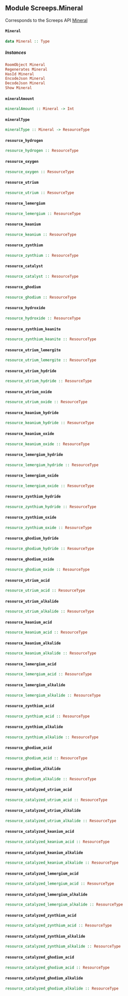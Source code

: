## Module Screeps.Mineral

Corresponds to the Screeps API [Mineral](http://support.screeps.com/hc/en-us/articles/207218579-Mineral)

#### `Mineral`

``` purescript
data Mineral :: Type
```

##### Instances
``` purescript
RoomObject Mineral
Regenerates Mineral
HasId Mineral
EncodeJson Mineral
DecodeJson Mineral
Show Mineral
```

#### `mineralAmount`

``` purescript
mineralAmount :: Mineral -> Int
```

#### `mineralType`

``` purescript
mineralType :: Mineral -> ResourceType
```

#### `resource_hydrogen`

``` purescript
resource_hydrogen :: ResourceType
```

#### `resource_oxygen`

``` purescript
resource_oxygen :: ResourceType
```

#### `resource_utrium`

``` purescript
resource_utrium :: ResourceType
```

#### `resource_lemergium`

``` purescript
resource_lemergium :: ResourceType
```

#### `resource_keanium`

``` purescript
resource_keanium :: ResourceType
```

#### `resource_zynthium`

``` purescript
resource_zynthium :: ResourceType
```

#### `resource_catalyst`

``` purescript
resource_catalyst :: ResourceType
```

#### `resource_ghodium`

``` purescript
resource_ghodium :: ResourceType
```

#### `resource_hydroxide`

``` purescript
resource_hydroxide :: ResourceType
```

#### `resource_zynthium_keanite`

``` purescript
resource_zynthium_keanite :: ResourceType
```

#### `resource_utrium_lemergite`

``` purescript
resource_utrium_lemergite :: ResourceType
```

#### `resource_utrium_hydride`

``` purescript
resource_utrium_hydride :: ResourceType
```

#### `resource_utrium_oxide`

``` purescript
resource_utrium_oxide :: ResourceType
```

#### `resource_keanium_hydride`

``` purescript
resource_keanium_hydride :: ResourceType
```

#### `resource_keanium_oxide`

``` purescript
resource_keanium_oxide :: ResourceType
```

#### `resource_lemergium_hydride`

``` purescript
resource_lemergium_hydride :: ResourceType
```

#### `resource_lemergium_oxide`

``` purescript
resource_lemergium_oxide :: ResourceType
```

#### `resource_zynthium_hydride`

``` purescript
resource_zynthium_hydride :: ResourceType
```

#### `resource_zynthium_oxide`

``` purescript
resource_zynthium_oxide :: ResourceType
```

#### `resource_ghodium_hydride`

``` purescript
resource_ghodium_hydride :: ResourceType
```

#### `resource_ghodium_oxide`

``` purescript
resource_ghodium_oxide :: ResourceType
```

#### `resource_utrium_acid`

``` purescript
resource_utrium_acid :: ResourceType
```

#### `resource_utrium_alkalide`

``` purescript
resource_utrium_alkalide :: ResourceType
```

#### `resource_keanium_acid`

``` purescript
resource_keanium_acid :: ResourceType
```

#### `resource_keanium_alkalide`

``` purescript
resource_keanium_alkalide :: ResourceType
```

#### `resource_lemergium_acid`

``` purescript
resource_lemergium_acid :: ResourceType
```

#### `resource_lemergium_alkalide`

``` purescript
resource_lemergium_alkalide :: ResourceType
```

#### `resource_zynthium_acid`

``` purescript
resource_zynthium_acid :: ResourceType
```

#### `resource_zynthium_alkalide`

``` purescript
resource_zynthium_alkalide :: ResourceType
```

#### `resource_ghodium_acid`

``` purescript
resource_ghodium_acid :: ResourceType
```

#### `resource_ghodium_alkalide`

``` purescript
resource_ghodium_alkalide :: ResourceType
```

#### `resource_catalyzed_utrium_acid`

``` purescript
resource_catalyzed_utrium_acid :: ResourceType
```

#### `resource_catalyzed_utrium_alkalide`

``` purescript
resource_catalyzed_utrium_alkalide :: ResourceType
```

#### `resource_catalyzed_keanium_acid`

``` purescript
resource_catalyzed_keanium_acid :: ResourceType
```

#### `resource_catalyzed_keanium_alkalide`

``` purescript
resource_catalyzed_keanium_alkalide :: ResourceType
```

#### `resource_catalyzed_lemergium_acid`

``` purescript
resource_catalyzed_lemergium_acid :: ResourceType
```

#### `resource_catalyzed_lemergium_alkalide`

``` purescript
resource_catalyzed_lemergium_alkalide :: ResourceType
```

#### `resource_catalyzed_zynthium_acid`

``` purescript
resource_catalyzed_zynthium_acid :: ResourceType
```

#### `resource_catalyzed_zynthium_alkalide`

``` purescript
resource_catalyzed_zynthium_alkalide :: ResourceType
```

#### `resource_catalyzed_ghodium_acid`

``` purescript
resource_catalyzed_ghodium_acid :: ResourceType
```

#### `resource_catalyzed_ghodium_alkalide`

``` purescript
resource_catalyzed_ghodium_alkalide :: ResourceType
```


